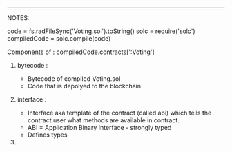 -----

NOTES:

code = fs.radFileSync('Voting.sol').toString()
solc = require('solc')
compiledCode = solc.compile(code)


Components of  : compiledCode.contracts[':Voting'] 

1. bytecode : 
	- Bytecode of compiled Voting.sol
	- Code that is depolyed to the blockchain

2. interface :
	- Interface aka template of the contract (called abi) which tells the contract user what 
		methods are available in contract.
	- ABI = Application Binary Interface - strongly typed
	- Defines types 

3. 
